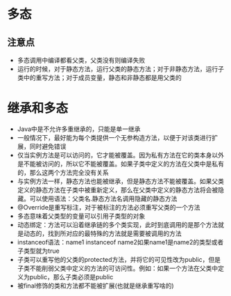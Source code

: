 # 多态

## 注意点
* 多态调用中编译都看父类，父类没有则编译失败
* 运行的时候，对于静态方法，运行父类的静态方法；对于非静态方法，运行子类中的重写方法；对于成员变量，静态和非静态都是用父类的

# 继承和多态

- Java中是不允许多重继承的，只能是单一继承
- 一般情况下，最好能为每个类提供一个无参构造方法，以便于对该类进行扩展，同时避免错误
- 仅当实例方法是可以访问的，它才能被覆盖。因为私有方法在它的类本身以外是不能被访问的，所以它不能被覆盖。如果子类中定义的方法在父类中是私有的，那么这两个方法完全没有关系
- 与实例方法一样，静态方法也能被继承，但是静态方法不能被覆盖。如果父类定义的静态方法在子类中被重新定义，那么在父类中定义的静态方法将会被隐藏。可以使用语法：父类名.静态方法名调用隐藏的静态方法
- @Override是重写标注，对于被标注的方法必须重写父类的一个方法
- 多态意味着父类型的变量可以引用子类型的对象
- 动态绑定：方法可以沿着继承链的多个类实现，此时到底调用的是那个方法就是动态的，找到所对应的最特殊的方法就是需要被调用的方法
- instanceof语法：name1 instanceof name2如果name1是name2的类型或者子类型就为true
- 子类可以重写他的父类的protected方法，并将它的可见性改为public，但是子类不能削弱父类中定义的方法的可访问性。例如：如果一个方法在父类中定义为public，那么子类必须是public
- 被final修饰的类和方法都不能被扩展(也就是继承重写啥的)